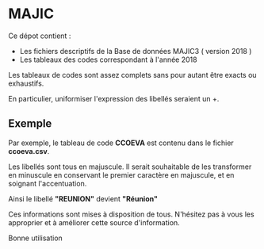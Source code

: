 # MAJIC

Ce dépot contient : 

  <ul>
  	<li>Les fichiers descriptifs de la Base de données MAJIC3 ( version 2018 )</li>
  	<li>Les tableaux des codes correspondant à l'année 2018</li>
  </ul>
 
Les tableaux de codes sont assez complets sans pour autant être exacts ou exhaustifs.

En particulier, uniformiser l'expression des libellés seraient un +.

## Exemple

Par exemple, le tableau de code **CCOEVA** est contenu dans le fichier **ccoeva.csv**.

Les libellés sont tous en majuscule. Il serait souhaitable de les transformer en minuscule en conservant le premier caractère en majuscule, et en soignant l'accentuation.

Ainsi le libellé **"REUNION"** devient **"Réunion"**


Ces informations sont mises à disposition de tous. N'hésitez pas à vous les approprier et à améliorer cette source d'information.


Bonne utilisation
